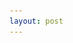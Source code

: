 ```yaml
---
layout: post
--- 
```

<html lang="en">
<head>
    <meta charset="UTF-8">
    <meta name="viewport" content="width=device-width, initial-scale=1.0">
    <title>Theme Change</title>
    <style>
        .transition {
            transition: all 1s ease;
        }
    </style>
</head>
<body>
    <script>
        window.addEventListener('load', themeChange);
        const currentTheme = localStorage.getItem('theme') ? localStorage.getItem('theme') : null;
        if (currentTheme) {
            document.documentElement.setAttribute('data-theme', currentTheme);
        }

        function themeChange() {
            let currentTheme = document.documentElement.getAttribute('data-theme');
            let img = document.querySelector('img');
            if (currentTheme === 'dark') {
                transition();
                img.src = "images/shields_res_dark.png";
                img.alt = "resume";
            } else {
                transition();
                img.src = "images/shields_res.png";
                img.alt = "resume";
            }
        }

        function transition() {
            document.documentElement.classList.add('transition');
            window.setTimeout(() => {
                document.documentElement.classList.remove('transition');
            }, 1000);
        }
    </script>
    <img src="images/shields_res.png" alt="resume">
</body>
</html>
